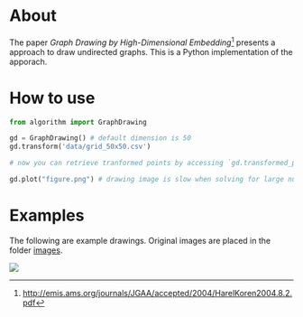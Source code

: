 # About

The paper _Graph Drawing by High-Dimensional Embedding_[^1] presents a approach to draw undirected graphs. This is a Python implementation of the apporach.

# How to use

```python
from algorithm import GraphDrawing

gd = GraphDrawing() # default dimension is 50
gd.transform('data/grid_50x50.csv')

# now you can retrieve tranformed points by accessing `gd.transformed_points`.

gd.plot("figure.png") # drawing image is slow when solving for large number (1000's) of points
```

# Examples

The following are example drawings. Original images are placed in the folder [images](./images).

![](images/demo.png)


[^1]: http://emis.ams.org/journals/JGAA/accepted/2004/HarelKoren2004.8.2.pdf
